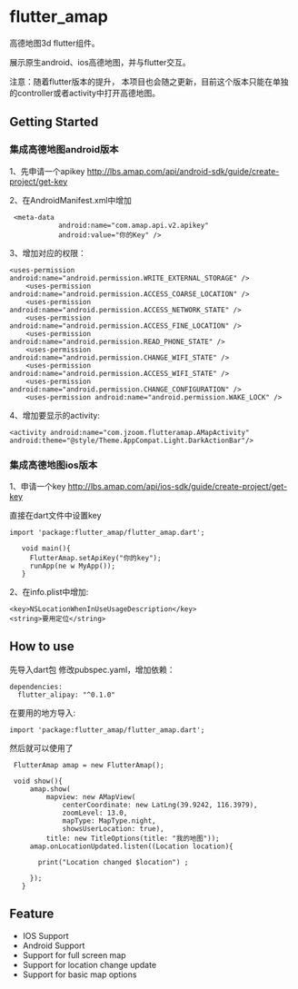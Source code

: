# flutter_amap

高德地图3d flutter组件。

展示原生android、ios高德地图，并与flutter交互。

注意：随着flutter版本的提升， 本项目也会随之更新，目前这个版本只能在单独的controller或者activity中打开高德地图。


## Getting Started

### 集成高德地图android版本

1、先申请一个apikey
http://lbs.amap.com/api/android-sdk/guide/create-project/get-key

2、在AndroidManifest.xml中增加
```
 <meta-data
            android:name="com.amap.api.v2.apikey"
            android:value="你的Key" />
```

3、增加对应的权限：

```
<uses-permission android:name="android.permission.WRITE_EXTERNAL_STORAGE" />
    <uses-permission android:name="android.permission.ACCESS_COARSE_LOCATION" />
    <uses-permission android:name="android.permission.ACCESS_NETWORK_STATE" />
    <uses-permission android:name="android.permission.ACCESS_FINE_LOCATION" />
    <uses-permission android:name="android.permission.READ_PHONE_STATE" />
    <uses-permission android:name="android.permission.CHANGE_WIFI_STATE" />
    <uses-permission android:name="android.permission.ACCESS_WIFI_STATE" />
    <uses-permission android:name="android.permission.CHANGE_CONFIGURATION" />
    <uses-permission android:name="android.permission.WAKE_LOCK" />
```      

4、增加要显示的activity:

```
<activity android:name="com.jzoom.flutteramap.AMapActivity" android:theme="@style/Theme.AppCompat.Light.DarkActionBar"/>
```

### 集成高德地图ios版本

1、申请一个key
http://lbs.amap.com/api/ios-sdk/guide/create-project/get-key

直接在dart文件中设置key

```
import 'package:flutter_amap/flutter_amap.dart';
   
   void main(){
     FlutterAmap.setApiKey("你的key");
     runApp(ne w MyApp());
   }
```

2、在info.plist中增加:

```
<key>NSLocationWhenInUseUsageDescription</key>
<string>要用定位</string>
```


## How to use

先导入dart包
修改pubspec.yaml，增加依赖：

```
dependencies:
  flutter_alipay: "^0.1.0"
```


在要用的地方导入:

```
import 'package:flutter_amap/flutter_amap.dart';
```

然后就可以使用了

```
 FlutterAmap amap = new FlutterAmap();
 
 void show(){
     amap.show(
         mapview: new AMapView(
             centerCoordinate: new LatLng(39.9242, 116.3979),
             zoomLevel: 13.0,
             mapType: MapType.night,
             showsUserLocation: true),
         title: new TitleOptions(title: "我的地图"));
     amap.onLocationUpdated.listen((Location location){
 
       print("Location changed $location") ;
 
     });
   }

```

## Feature

* IOS Support
* Android Support
* Support for full screen map
* Support for location change update
* Support for basic map options




















